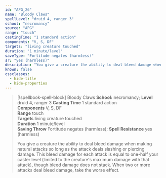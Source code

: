 ```yaml
---
id: "APG_26"
name: "Bloody Claws"
spellLevel: "druid 4, ranger 3"
school: "necromancy"
source: "APG"
range: "touch"
castingTime: "1 standard action"
components: "V, S, DF"
targets: "living creature touched"
duration: "1 minute/level"
saveType: "Fortitude negates (harmless)"
sr: "yes (harmless)"
description: "You give a creature the ability to deal bleed damage when making natural attacks so long as the attack deals slashing or piercing damage. This bleed damage for each attack is equal to one-half your caster level (limited to the creature's maximum damage with that attack), though bleed damage does not stack. When two or more attacks deal bleed damage, take the worse effect."
known: false
cssclasses:
  - hide-title
  - hide-properties
---
```


> [!spellbook-spell-block] Bloody Claws
> **School:** necromancy; **Level** druid 4, ranger 3
> **Casting Time** 1 standard action  
> **Components** V, S, DF  
> **Range** touch  
> **Targets** living creature touched  
> **Duration** 1 minute/level  
> **Saving Throw** Fortitude negates (harmless); **Spell Resistance** yes (harmless)
> 
> You give a creature the ability to deal bleed damage when making natural attacks so long as the attack deals slashing or piercing damage. This bleed damage for each attack is equal to one-half your caster level (limited to the creature's maximum damage with that attack), though bleed damage does not stack. When two or more attacks deal bleed damage, take the worse effect.